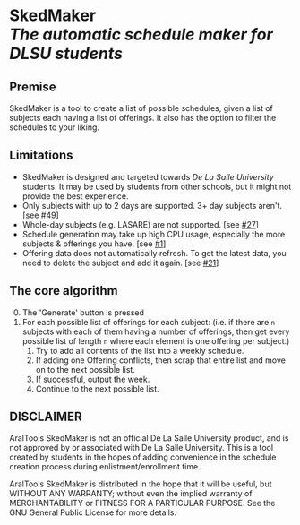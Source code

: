 <!--
 Copyright (C) 2025 Tudlang
 
 This file is part of AralTools.
 
 AralTools is free software: you can redistribute it and/or modify
 it under the terms of the GNU General Public License as published by
 the Free Software Foundation, either version 3 of the License, or
 (at your option) any later version.
 
 AralTools is distributed in the hope that it will be useful,
 but WITHOUT ANY WARRANTY; without even the implied warranty of
 MERCHANTABILITY or FITNESS FOR A PARTICULAR PURPOSE.  See the
 GNU General Public License for more details.
 
 You should have received a copy of the GNU General Public License
 along with AralTools.  If not, see <http://www.gnu.org/licenses/>.
-->

# SkedMaker<br/>*The automatic schedule maker for DLSU students*

## Premise
SkedMaker is a tool to create a list of possible schedules, given a list of subjects each having a list of offerings. It also has the option to filter the schedules to your liking.

## Limitations
* SkedMaker is designed and targeted towards _De La Salle University_ students. It may be used by students from other schools, but it might not provide the best experience.
* Only subjects with up to 2 days are supported. 3+ day subjects aren't. [see [#49](https://github.com/tudlang/araltools/issues/49)]
* Whole-day subjects (e.g. LASARE) are not supported. [see [#27](https://github.com/tudlang/araltools/issues/27)]
* Schedule generation may take up high CPU usage, especially the more subjects & offerings you have. [see [#1](https://github.com/tudlang/araltools/issues/1)]
* Offering data does not automatically refresh. To get the latest data, you need to delete the subject and add it again. [see [#21](https://github.com/tudlang/araltools/issues/21)]

## The core algorithm 
0. The 'Generate' button is pressed
1. For each possible list of offerings for each subject: (i.e. if there are `n` subjects with each of them having a number of offerings, then get every possible list of length `n` where each element is one offering per subject.)
    1. Try to add all contents of the list into a weekly schedule. 
    2. If adding one Offering conflicts, then scrap that entire list and move on to the next possible list.
    3. If successful, output the week.
    4. Continue to the next possible list.

## DISCLAIMER
AralTools SkedMaker is not an official De La Salle University product, and is not approved by or associated with De La Salle University. This is a tool created by students in the hopes of adding convenience in the schedule creation process during enlistment/enrollment time.

AralTools SkedMaker is distributed in the hope that it will be useful, but WITHOUT ANY WARRANTY; without even the implied warranty of MERCHANTABILITY or FITNESS FOR A PARTICULAR PURPOSE.  See the GNU General Public License for more details.